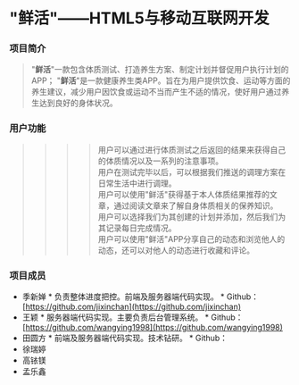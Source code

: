 # "鲜活"——HTML5与移动互联网开发
### 项目简介
>"**鲜活**"一款包含体质测试、打造养生方案、制定计划并督促用户执行计划的APP；
>"**鲜活**"是一款健康养生类APP。旨在为用户提供饮食、运动等方面的养生建议，减少用户因饮食或运动不当而产生不适的情况，使好用户通过养生达到良好的身体状况。

### 用户功能
>>>>用户可以通过进行体质测试之后返回的结果来获得自己的体质情况以及一系列的注意事项。<br>
>>>>用户在测试完毕以后，可以根据我们推送的调理方案在日常生活中进行调理。<br>
>>>>用户可以使用"鲜活"获得基于本人体质结果推荐的文章，通过阅读文章来了解自身体质相关的保养知识。<br>
>>>>用户可以选择我们为其创建的计划并添加，然后我们为其记录每日完成情况。<br>
>>>>用户可以使用"鲜活"APP分享自己的动态和浏览他人的动态，还可以对他人的动态进行收藏和评论。<br>
      
### 项目成员
* 季新婵
      * 负责整体进度把控。前端及服务器端代码实现。
      * Github：[https://github.com/jixinchan](https://github.com/jixinchan)
* 王颖
      * 服务器端代码实现。主要负责后台管理系统。
      * Github：[https://github.com/wangying1998](https://github.com/wangying1998)
* 田圆方
      * 前端及服务器端代码实现。技术钻研。
      * Github：
* 徐瑞婷
* 高铱镁
* 孟乐鑫
   	
